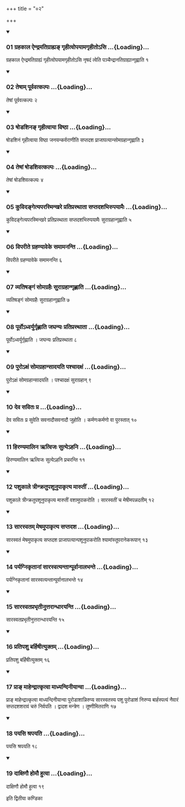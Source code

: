 +++
title = "०२"

+++

<div class="js_include" includetitle="true" newlevelforh1="3" unfilled="" url="/vedAH_yajuH/taittirIyam/sUtram/ApastambaH/shrautam/vishvAsa-prastutiH/18/02/01_grahakAla_aindramatigrAhya~N_gRhItvopayAmagRhIto-si.md">
<details open><summary><h3>01 ग्रहकाल ऐन्द्रमतिग्राह्यङ् गृहीत्वोपयामगृहीतोऽसि ...{Loading}...</h3></summary>

ग्रहकाल ऐन्द्रमतिग्राह्यं गृहीत्वोपयामगृहीतोऽसि नृषदं त्वेति पञ्चैन्द्रानतिग्राह्यान्गृह्णाति १
</details>
</div>


<div class="js_include" includetitle="true" newlevelforh1="3" unfilled="" url="/vedAH_yajuH/taittirIyam/sUtram/ApastambaH/shrautam/vishvAsa-prastutiH/18/02/02_teShAm_pUrvavatkalpaH.md">
<details open><summary><h3>02 तेषाम् पूर्ववत्कल्पः ...{Loading}...</h3></summary>

तेषां पूर्ववत्कल्पः २
</details>
</div>


<div class="js_include" includetitle="true" newlevelforh1="3" unfilled="" url="/vedAH_yajuH/taittirIyam/sUtram/ApastambaH/shrautam/vishvAsa-prastutiH/18/02/03_ShoDashina~N_gRhItvAyA_viShThA.md">
<details open><summary><h3>03 षोडशिनङ् गृहीत्वाया विष्ठा ...{Loading}...</h3></summary>

षोडशिनं गृहीत्वाया विष्ठा जनयन्कर्वराणीति सप्तदश प्राजापत्यान्सोमग्रहान्गृह्णाति ३
</details>
</div>


<div class="js_include" includetitle="true" newlevelforh1="3" unfilled="" url="/vedAH_yajuH/taittirIyam/sUtram/ApastambaH/shrautam/vishvAsa-prastutiH/18/02/04_teShAM_ShoDashivatkalpaH.md">
<details open><summary><h3>04 तेषां षोडशिवत्कल्पः ...{Loading}...</h3></summary>

तेषां षोडशिवत्कल्पः ४
</details>
</div>


<div class="js_include" includetitle="true" newlevelforh1="3" unfilled="" url="/vedAH_yajuH/taittirIyam/sUtram/ApastambaH/shrautam/vishvAsa-prastutiH/18/02/05_kuvidangetyaparasminkhare_pratiprasthAtA_saptadashabhirupayAmaiH.md">
<details open><summary><h3>05 कुविदङ्गेत्यपरस्मिन्खरे प्रतिप्रस्थाता सप्तदशभिरुपयामैः ...{Loading}...</h3></summary>

कुविदङ्गेत्यपरस्मिन्खरे प्रतिप्रस्थाता सप्तदशभिरुपयामैः सुराग्रहान्गृह्णाति ५
</details>
</div>


<div class="js_include" includetitle="true" newlevelforh1="3" unfilled="" url="/vedAH_yajuH/taittirIyam/sUtram/ApastambaH/shrautam/vishvAsa-prastutiH/18/02/06_viparIte_grahaNyAveke_samAmananti.md">
<details open><summary><h3>06 विपरीते ग्रहण्यावेके समामनन्ति ...{Loading}...</h3></summary>

विपरीते ग्रहण्यावेके समामनन्ति ६
</details>
</div>


<div class="js_include" includetitle="true" newlevelforh1="3" unfilled="" url="/vedAH_yajuH/taittirIyam/sUtram/ApastambaH/shrautam/vishvAsa-prastutiH/18/02/07_vyatiShangaM_somagrahaiH_surAgrahAngRhNAti.md">
<details open><summary><h3>07 व्यतिषङ्गं सोमग्रहैः सुराग्रहान्गृह्णाति ...{Loading}...</h3></summary>

व्यतिषङ्गं सोमग्रहैः सुराग्रहान्गृह्णाति ७
</details>
</div>


<div class="js_include" includetitle="true" newlevelforh1="3" unfilled="" url="/vedAH_yajuH/taittirIyam/sUtram/ApastambaH/shrautam/vishvAsa-prastutiH/18/02/08_pUrvo-dhvaryurgRhNAti_jaghanyaH_pratiprasthAtA.md">
<details open><summary><h3>08 पूर्वोऽध्वर्युर्गृह्णाति जघन्यः प्रतिप्रस्थाता ...{Loading}...</h3></summary>

पूर्वोऽध्वर्युर्गृह्णाति । जघन्यः प्रतिप्रस्थाता ८
</details>
</div>


<div class="js_include" includetitle="true" newlevelforh1="3" unfilled="" url="/vedAH_yajuH/taittirIyam/sUtram/ApastambaH/shrautam/vishvAsa-prastutiH/18/02/09_puro-xaM_somagrahAnsAdayati_pashchAdaxaM.md">
<details open><summary><h3>09 पुरोऽक्षं सोमग्रहान्सादयति पश्चादक्षं ...{Loading}...</h3></summary>

पुरोऽक्षं सोमग्रहान्सादयति । पश्चादक्षं सुराग्रहान् ९
</details>
</div>


<div class="js_include" includetitle="true" newlevelforh1="3" unfilled="" url="/vedAH_yajuH/taittirIyam/sUtram/ApastambaH/shrautam/vishvAsa-prastutiH/18/02/10_deva_savitaH_pra.md">
<details open><summary><h3>10 देव सवितः प्र ...{Loading}...</h3></summary>

देव सवितः प्र सुवेति सवनादौसवनादौ जुहोति । कर्मणःकर्मणो वा पुरस्तात् १०
</details>
</div>


<div class="js_include" includetitle="true" newlevelforh1="3" unfilled="" url="/vedAH_yajuH/taittirIyam/sUtram/ApastambaH/shrautam/vishvAsa-prastutiH/18/02/11_hiraNyamAlina_RtvijaH_sutye-hani.md">
<details open><summary><h3>11 हिरण्यमालिन ऋत्विजः सुत्येऽहनि ...{Loading}...</h3></summary>

हिरण्यमालिन ऋत्विजः सुत्येऽहनि प्रचरन्ति ११
</details>
</div>


<div class="js_include" includetitle="true" newlevelforh1="3" unfilled="" url="/vedAH_yajuH/taittirIyam/sUtram/ApastambaH/shrautam/vishvAsa-prastutiH/18/02/12_pashukAle_trInkratupashUnupAkRtya_mArutIM.md">
<details open><summary><h3>12 पशुकाले त्रीन्क्रतुपशूनुपाकृत्य मारुतीं ...{Loading}...</h3></summary>

पशुकाले त्रीन्क्रतुपशूनुपाकृत्य मारुतीं वशामुपाकरोति । सारस्वतीं च मेषीमपन्नदतीम् १२
</details>
</div>


<div class="js_include" includetitle="true" newlevelforh1="3" unfilled="" url="/vedAH_yajuH/taittirIyam/sUtram/ApastambaH/shrautam/vishvAsa-prastutiH/18/02/13_sArasvatam_meShamupAkRtya_saptadasha.md">
<details open><summary><h3>13 सारस्वतम् मेषमुपाकृत्य सप्तदश ...{Loading}...</h3></summary>

सारस्वतं मेषमुपाकृत्य सप्तदश प्राजापत्यान्पशूनुपाकरोति श्यामांस्तूपरानेकरूपान् १३
</details>
</div>


<div class="js_include" includetitle="true" newlevelforh1="3" unfilled="" url="/vedAH_yajuH/taittirIyam/sUtram/ApastambaH/shrautam/vishvAsa-prastutiH/18/02/14_paryagnikRtAnAM_sArasvatyantAnpUrvAnAlabhante.md">
<details open><summary><h3>14 पर्यग्निकृतानां सारस्वत्यन्तान्पूर्वानालभन्ते ...{Loading}...</h3></summary>

पर्यग्निकृतानां सारस्वत्यन्तान्पूर्वानालभन्ते १४
</details>
</div>


<div class="js_include" includetitle="true" newlevelforh1="3" unfilled="" url="/vedAH_yajuH/taittirIyam/sUtram/ApastambaH/shrautam/vishvAsa-prastutiH/18/02/15_sArasvataprabhRtInuttarAndhArayanti.md">
<details open><summary><h3>15 सारस्वतप्रभृतीनुत्तरान्धारयन्ति ...{Loading}...</h3></summary>

सारस्वतप्रभृतीनुत्तरान्धारयन्ति १५
</details>
</div>


<div class="js_include" includetitle="true" newlevelforh1="3" unfilled="" url="/vedAH_yajuH/taittirIyam/sUtram/ApastambaH/shrautam/vishvAsa-prastutiH/18/02/16_pratipashu_barhiShItyuktam.md">
<details open><summary><h3>16 प्रतिपशु बर्हिषीत्युक्तम् ...{Loading}...</h3></summary>

प्रतिपशु बर्हिषीत्युक्तम् १६
</details>
</div>


<div class="js_include" includetitle="true" newlevelforh1="3" unfilled="" url="/vedAH_yajuH/taittirIyam/sUtram/ApastambaH/shrautam/vishvAsa-prastutiH/18/02/17_prA~N_mAhendrAtkRtvA_mAdhyandinIyAnvA.md">
<details open><summary><h3>17 प्राङ् माहेन्द्रात्कृत्वा माध्यन्दिनीयान्वा ...{Loading}...</h3></summary>

प्राङ् माहेन्द्रात्कृत्वा माध्यन्दिनीयान्वा पुरोडाशान्निरुप्य सारस्वतस्य पशु पुरोडाशं निरुप्य बार्हस्पत्यं नैवारं सप्तदशशरावं चरुं निर्वपति । द्वादश मन्त्रेण । तूष्णीमितराणि १७
</details>
</div>


<div class="js_include" includetitle="true" newlevelforh1="3" unfilled="" url="/vedAH_yajuH/taittirIyam/sUtram/ApastambaH/shrautam/vishvAsa-prastutiH/18/02/18_payasi_shrapayati.md">
<details open><summary><h3>18 पयसि श्रपयति ...{Loading}...</h3></summary>

पयसि श्रपयति १८
</details>
</div>


<div class="js_include" includetitle="true" newlevelforh1="3" unfilled="" url="/vedAH_yajuH/taittirIyam/sUtram/ApastambaH/shrautam/vishvAsa-prastutiH/18/02/19_dAxiNau_homau_hutvA.md">
<details open><summary><h3>19 दाक्षिणौ होमौ हुत्वा ...{Loading}...</h3></summary>

दाक्षिणौ होमौ हुत्वा १९
</details>
</div>



  
इति द्वितीया कण्डिका 
